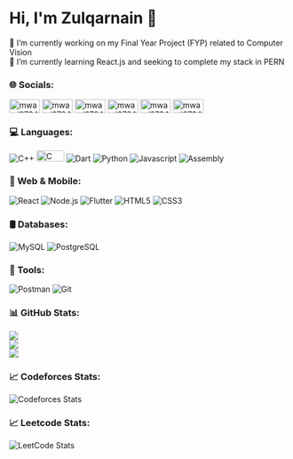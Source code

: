 

# Hi, I'm Zulqarnain 👋

🔭 I’m currently working on my Final Year Project (FYP) related to Computer Vision<br>🌱 I’m currently learning React.js and seeking to complete my stack in PERN<br>


  
### 🌐 Socials:
<p><a href="https://www.linkedin.com/in/mwarsi2784" target="blank" ><img align="center" src="https://img.shields.io/badge/LinkedIn-0077B5?style=flat-square&logo=linkedin&logoColor=white" alt="mwarsi2784" height="25" width="55" /></a>
<a href="https://codeforces.com/profile/mwarsi2784" target="blank"><img align="center" src="https://img.shields.io/badge/Codeforces-000000?style=flat-square&logo=codeforces&logoColor=white" alt="mwarsi2784" height="25" width="55" /></a>
<a href="https://leetcode.com/mwarsi2784" target="blank"><img align="center" src="https://img.shields.io/badge/LeetCode-FFA116?style=flat-square&logo=leetCode&logoColor=white" alt="mwarsi2784" height="25" width="55" /></a>
<a href="https://atcoder.jp/users/mwarsi2784" target="blank"><img align="center" src="https://img.shields.io/badge/AtCoder-00A6D6?style=flat-square&logo=atcoder&logoColor=white" alt="mwarsi2784" height="25" width="55" /></a>
<a href="https://cses.fi/user/216850" target="blank"><img align="center" src="https://img.shields.io/badge/CSES-0099FF?style=flat-square&logo=github&logoColor=white" alt="mwarsi2784" height="25" width="55" /></a>
<a href="https://www.hackerrank.com/mwarsi2784" target="blank"><img align="center" src="https://img.shields.io/badge/HackerRank-2EC866?style=flat-square&logo=hackerrank&logoColor=white" alt="mwarsi2784" height="25" width="55" /></a>
</p>

### 💻 Languages:
<p>
  <img alt="C++" src="https://img.shields.io/badge/-C++-00599C?style=flat-square&logo=c%2B%2B&logoColor=white" />
  <img alt="C" src="https://img.shields.io/badge/-C-00599C?style=flat-square&logo=c&logoColor=white" height="20"width="50" />
  <img alt="Dart" src="https://img.shields.io/badge/-Dart-0175C2?style=flat-square&logo=dart&logoColor=white" />
  <img alt="Python" src="https://img.shields.io/badge/-Python-3776AB?style=flat-square&logo=python&logoColor=white" />
  <img alt="Javascript" src="https://img.shields.io/badge/-javascript-f7df1c?style=flat-square&logo=javascript&logoColor=black" />
  <img alt="Assembly" src="https://img.shields.io/badge/-Assembly-525252?style=flat-square&logo=assemblyscript&logoColor=white" />
</p>

### 📱 Web & Mobile:
<p>
  <img alt="React" src="https://img.shields.io/badge/-React-45b8d8?style=flat-square&logo=react&logoColor=white" />
  <img alt="Node.js" src="https://img.shields.io/badge/-Node.js-43853d?style=flat-square&logo=node.js&logoColor=white" />
  <img alt="Flutter" src="https://img.shields.io/badge/-Flutter-02569B?style=flat-square&logo=flutter&logoColor=white" />
  <img alt="HTML5" src="https://img.shields.io/badge/-HTML5-E34F26?style=flat-square&logo=html5&logoColor=white" />
  <img alt="CSS3" src="https://img.shields.io/badge/-CSS3-1572B6?style=flat-square&logo=css3&logoColor=white" />
</p>

### 🛢 Databases:
<p>
  <img alt="MySQL" src="https://img.shields.io/badge/-MySQL-00758f?style=flat-square&logo=mysql&logoColor=white" />
  <img alt="PostgreSQL" src="https://img.shields.io/badge/-PostgreSQL-336791?style=flat-square&logo=postgresql&logoColor=white" />
</p>

### 🔧 Tools:
<p>
  <img alt="Postman" src="https://img.shields.io/badge/-Postman-FF6C37?style=flat-square&logo=postman&logoColor=white" />
  <img alt="Git" src="https://img.shields.io/badge/-Git-F05032?style=flat-square&logo=git&logoColor=white" />
</p>

### 📊 GitHub Stats:
![](https://github-readme-stats.vercel.app/api?username=mwarsi2784&theme=gotham&hide_border=false&include_all_commits=true&count_private=true&cache_seconds=1800&card_width=495)<br/>
![](https://github-readme-streak-stats.herokuapp.com/?user=mwarsi2784&theme=gotham&hide_border=false&card_width=495)<br/>
![](https://github-readme-stats.vercel.app/api/top-langs/?username=mwarsi2784&theme=gotham&hide_border=false&include_all_commits=true&count_private=true&layout=compact&cache_seconds=1800&card_width=495&hide_progress=false&hide=cmake,swift,c,html,tex&exclude_repo=Cricket-Score-Management-System,CSES_Introductory_Problems,Code_Forces_Practice,classwork_5,classwork_6)<br/>

### 📈 Codeforces Stats:
![Codeforces Stats](https://codeforces-readme-stats.vercel.app/api/card?username=mwarsi2784&theme=gotham)

### 📈 Leetcode Stats:
![LeetCode Stats](https://leetcard.jacoblin.cool/mwarsi2784?theme=dark&font=Montserrat&ext=contest)


<!-- Proudly created with GPRM ( https://gprm.itsvg.in ) -->
